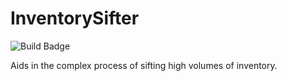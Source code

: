 # InventorySifter

![Build Badge](https://travis-ci.org/AnthonyWhitakerJr/InventorySifter.svg?branch=master)

Aids in the complex process of sifting high volumes of inventory.
